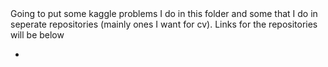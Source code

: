 <span>
Going to put some kaggle problems I do in this folder and some that I do in seperate repositories (mainly ones I want for cv). Links for the repositories will be below

* 

</span>